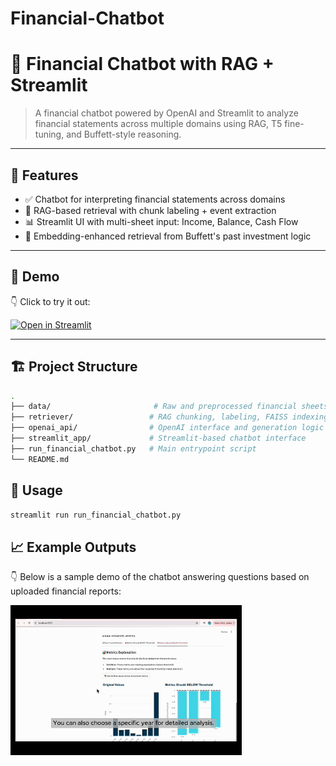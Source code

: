 # Financial-Chatbot

# 🧾 Financial Chatbot with RAG + Streamlit

> A financial chatbot powered by OpenAI and Streamlit to analyze financial statements across multiple domains using RAG, T5 fine-tuning, and Buffett-style reasoning.

---

## 📌 Features

- ✅ Chatbot for interpreting financial statements across domains
- 🔎 RAG-based retrieval with chunk labeling + event extraction
- 📊 Streamlit UI with multi-sheet input: Income, Balance, Cash Flow
- 🧠 Embedding-enhanced retrieval from Buffett's past investment logic

---

## 🚀 Demo

👇 Click to try it out:

[![Open in Streamlit](https://static.streamlit.io/badges/streamlit_badge_black_white.svg)](https://your-demo-link.com)

---

## 🏗️ Project Structure

```bash
.
├── data/                       # Raw and preprocessed financial sheets
├── retriever/                 # RAG chunking, labeling, FAISS indexing
├── openai_api/                # OpenAI interface and generation logic
├── streamlit_app/             # Streamlit-based chatbot interface
├── run_financial_chatbot.py   # Main entrypoint script
└── README.md

```


## 🧠 Usage

```bash
streamlit run run_financial_chatbot.py
```

## 📈 Example Outputs
👇 Below is a sample demo of the chatbot answering questions based on uploaded financial reports:

![demo](assets/0513.gif)

